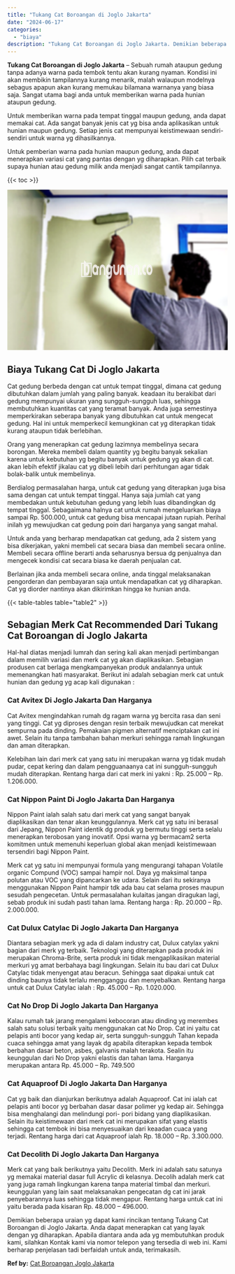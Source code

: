 ```yaml
---
title: "Tukang Cat Boroangan di Joglo Jakarta"
date: "2024-06-17"
categories: 
  - "biaya"
description: "Tukang Cat Boroangan di Joglo Jakarta. Demikian beberapa uraian yg dapat kami rincikan tentang Tukang Cat Boroangan di Joglo Jakarta. Anda dapat menerapkan c..."
---
```


**Tukang Cat Boroangan di Joglo Jakarta** – Sebuah rumah ataupun gedung tanpa adanya warna pada tembok tentu akan kurang nyaman. Kondisi ini akan membikin tampilannya kurang menarik, malah walaupun modelnya sebagus apapun akan kurang memukau bilamana warnanya yang biasa saja. Sangat utama bagi anda untuk memberikan warna pada hunian ataupun gedung.

Untuk memberikan warna pada tempat tinggal maupun gedung, anda dapat memakai cat. Ada sangat banyak jenis cat yg bisa anda aplikasikan untuk hunian maupun gedung. Setiap jenis cat mempunyai keistimewaan sendiri-sendiri untuk warna yg dihasilkannya.

Untuk pemberian warna pada hunian maupun gedung, anda dapat menerapkan variasi cat yang pantas dengan yg diharapkan. Pilih cat terbaik supaya hunian atau gedung milik anda menjadi sangat cantik tampilannya.

{{< toc >}}

![Tukang Cat Boroangan di Joglo Jakarta](/images/jasa-cat-murah18.png)

## Biaya Tukang Cat Di Joglo Jakarta

Cat gedung berbeda dengan cat untuk tempat tinggal, dimana cat gedung dibutuhkan dalam jumlah yang paling banyak. keadaan itu berakibat dari gedung mempunyai ukuran yang sungguh-sungguh luas, sehingga membutuhkan kuantitas cat yang teramat banyak. Anda juga semestinya memperkirakan seberapa banyak yang dibutuhkan cat untuk mengecat gedung. Hal ini untuk memperkecil kemungkinan cat yg diterapkan tidak kurang ataupun tidak berlebihan.

Orang yang menerapkan cat gedung lazimnya membelinya secara borongan. Mereka membeli dalam quantity yg begitu banyak sekalian karena untuk kebutuhan yg begitu banyak untuk gedung yg akan di cat. akan lebih efektif jikalau cat yg dibeli lebih dari perhitungan agar tidak bolak-balik untuk membelinya.

Berdialog permasalahan harga, untuk cat gedung yang diterapkan juga bisa sama dengan cat untuk tempat tinggal. Hanya saja jumlah cat yang membedakan untuk kebutuhan gedung yang lebih luas dibandingkan dg tempat tinggal. Sebagaimana halnya cat untuk rumah mengeluarkan biaya sampai Rp. 500.000, untuk cat gedung bisa mencapai jutaan rupiah. Perihal inilah yg mewujudkan cat gedung poin dari harganya yang sangat mahal.

Untuk anda yang berharap mendapatkan cat gedung, ada 2 sistem yang bisa dikerjakan, yakni membeli cat secara biasa dan membeli secara online. Membeli secara offline berarti anda seharusnya bersua dg penjualnya dan mengecek kondisi cat secara biasa ke daerah penjualan cat.

Berlainan jika anda membeli secara online, anda tinggal melaksanakan pengorderan dan pembayaran saja untuk mendapatkan cat yg diharapkan. Cat yg diorder nantinya akan dikirimkan hingga ke hunian anda.

{{< table-tables table="table2" >}}

## Sebagian Merk Cat Recommended Dari Tukang Cat Boroangan di Joglo Jakarta

Hal-hal diatas menjadi lumrah dan sering kali akan menjadi pertimbangan dalam memilih variasi dan merk cat yg akan diaplikasikan. Sebagian produsen cat berlaga mengkampanyekan produk andalannya untuk memenangkan hati masyarakat. Berikut ini adalah sebagian merk cat untuk hunian dan gedung yg acap kali digunakan :

### Cat Avitex Di Joglo Jakarta Dan Harganya

Cat Avitex mengindahkan rumah dg ragam warna yg bercita rasa dan seni yang tinggi. Cat yg diproses dengan resin terbaik mewujudkan cat merekat sempurna pada dinding. Pemakaian pigmen alternatif menciptakan cat ini awet. Selain itu tanpa tambahan bahan merkuri sehingga ramah lingkungan dan aman diterapkan.

Kelebihan lain dari merk cat yang satu ini merupakan warna yg tidak mudah pudar, cepat kering dan dalam pengguanaanya cat ini sungguh-sungguh mudah diterapkan. Rentang harga dari cat merk ini yakni : Rp. 25.000 – Rp. 1.206.000.

### Cat Nippon Paint Di Joglo Jakarta Dan Harganya

Nippon Paint ialah salah satu dari merk cat yang sangat banyak diaplikasikan dan tenar akan keunggulannya. Merk cat yg satu ini berasal dari Jepang, Nippon Paint identik dg produk yg bermutu tinggi serta selalu menerapkan terobosan yang inovatif. Opsi warna yg bermacam2 serta komitmen untuk memenuhi keperluan global akan menjadi keistimewaan tersendiri bagi Nippon Paint.

Merk cat yg satu ini mempunyai formula yang mengurangi tahapan Volatile organic Compund (VOC) sampai hampir nol. Daya yg maksimal tanpa polutan atau VOC yang dipancarkan ke udara. Selain dari itu sekiranya menggunakan Nippon Paint hampir tdk ada bau cat selama proses maupun sesudah pengecetan. Untuk permasalahan kulaitas jangan diragukan lagi, sebab produk ini sudah pasti tahan lama. Rentang harga : Rp. 20.000 – Rp. 2.000.000.

### Cat Dulux Catylac Di Joglo Jakarta Dan Harganya

Diantara sebagian merk yg ada di dalam industry cat, Dulux catylax yakni bagian dari merk yg terbaik. Teknologi yang diterapkan pada produk ini merupakan Chroma-Brite, serta produk ini tidak mengaplikasikan material merkuri yg amat berbahaya bagi lingkungan. Selain itu bau dari cat Dulux Catylac tidak menyengat atau beracun. Sehingga saat dipakai untuk cat dinding baunya tidak terlalu mengganggu dan menyebalkan. Rentang harga untuk cat Dulux Catylac ialah : Rp. 45.000 – Rp. 1.020.000.

### Cat No Drop Di Joglo Jakarta Dan Harganya

Kalau rumah tak jarang mengalami kebocoran atau dinding yg merembes salah satu solusi terbaik yaitu menggunakan cat No Drop. Cat ini yaitu cat pelapis anti bocor yang kedap air, serta sungguh-sungguh Tahan kepada cuaca sehingga amat yang layak dg apabila diterapkan kepada tembok berbahan dasar beton, asbes, galvanis malah terakota. Sealin itu keunggulan dari No Drop yakni elastis dan tahan lama. Harganya merupakan antara Rp. 45.000 – Rp. 749.500

### Cat Aquaproof Di Joglo Jakarta Dan Harganya

Cat yg baik dan dianjurkan berikutnya adalah Aquaproof. Cat ini ialah cat pelapis anti bocor yg berbahan dasar dasar polimer yg kedap air. Sehingga bisa menghalangi dan melindungi pori- pori bidang yang diaplikasikan. Selain itu keistimewaan dari merk cat ini merupakan sifat yang elastis sehingga cat tembok ini bisa menyesuaikan dari keaadan cuaca yang terjadi. Rentang harga dari cat Aquaproof ialah Rp. 18.000 – Rp. 3.300.000.

### Cat Decolith Di Joglo Jakarta Dan Harganya

Merk cat yang baik berikutnya yaitu Decolith. Merk ini adalah satu satunya yg memakai material dasar full Acrylic di kelasnya. Decolih adalah merk cat yang juga ramah lingkungan karena tanpa material timbal dan merkuri. keunggulan yang lain saat melaksanakan pengecatan dg cat ini jarak penyebarannya luas sehingga tidak mengapur. Rentang harga untuk cat ini yaitu berada pada kisaran Rp. 48.000 – 496.000.

Demikian beberapa uraian yg dapat kami rincikan tentang Tukang Cat Boroangan di Joglo Jakarta. Anda dapat menerapkan cat yang layak dengan yg diharapkan. Apabila diantara anda ada yg membutuhkan produk kami, silahkan Kontak kami via nomor telepon yang tersedia di web ini. Kami berharap penjelasan tadi berfaidah untuk anda, terimakasih.

**Ref by:** [Cat Boroangan Joglo Jakarta](https://id.wikipedia.org/wiki/Cat)
